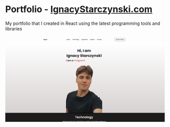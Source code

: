 # Portfolio - <a terget="_blank" href="www.ignacystarczynski.com">IgnacyStarczynski.com</a>
My portfolio that I created in React using the latest programming tools and libraries <br><br>
<img src="https://raw.githubusercontent.com/iuno-san/Portfolio/main/portfolio-demo.png?token=GHSAT0AAAAAACKQ43GH3PAOCA5SCDBOJE24ZMUOJOQ">
